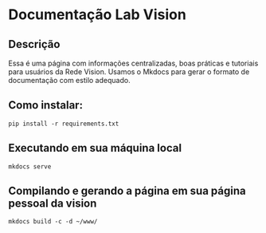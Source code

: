 # Documentação Lab Vision

## Descrição
Essa é uma página com informações centralizadas, boas práticas e tutoriais para usuários da Rede Vision. Usamos o Mkdocs para gerar o formato de documentação com estilo adequado.

## Como instalar:
`pip install -r requirements.txt`

## Executando em sua máquina local
`mkdocs serve`

## Compilando e gerando a página em sua página pessoal da vision
`mkdocs build -c -d ~/www/`

